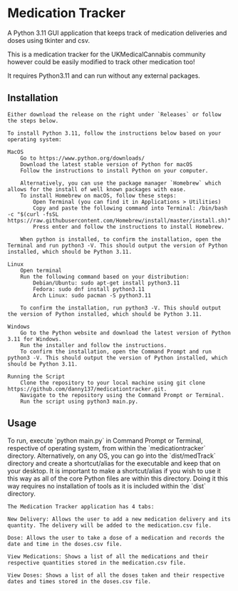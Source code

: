 <h1>Medication Tracker</h1>

A Python 3.11 GUI application that keeps track of medication deliveries and doses using tkinter and csv.

This is a medication tracker for the UKMedicalCannabis community however could be easily modified to track other medication too!

It requires Python3.11 and can run without any external packages.


<h2>Installation</h2>

	Either download the release on the right under `Releases` or follow the steps below.

	To install Python 3.11, follow the instructions below based on your operating system:

	MacOS
		Go to https://www.python.org/downloads/
		Download the latest stable version of Python for macOS
		Follow the instructions to install Python on your computer.

		Alternatively, you can use the package manager `Homebrew` which allows for the install of well known packages with ease.
		To install Homebrew on macOS, follow these steps:
			Open Terminal (you can find it in Applications > Utilities)
			Copy and paste the following command into Terminal: /bin/bash -c "$(curl -fsSL https://raw.githubusercontent.com/Homebrew/install/master/install.sh)"
			Press enter and follow the instructions to install Homebrew.
		
		When python is installed, to confirm the installation, open the Terminal and run python3 -V. This should output the version of Python installed, which should be Python 3.11.

	Linux
		Open terminal
		Run the following command based on your distribution:
			Debian/Ubuntu: sudo apt-get install python3.11
			Fedora: sudo dnf install python3.11
			Arch Linux: sudo pacman -S python3.11
			
		To confirm the installation, run python3 -V. This should output the version of Python installed, which should be Python 3.11.

	Windows
		Go to the Python website and download the latest version of Python 3.11 for Windows.
		Run the installer and follow the instructions.
		To confirm the installation, open the Command Prompt and run python3 -V. This should output the version of Python installed, which should be Python 3.11.

	Running the Script
		Clone the repository to your local machine using git clone https://github.com/danny137/medicationtracker.git.
		Navigate to the repository using the Command Prompt or Terminal.
		Run the script using python3 main.py.

<h2>Usage</h2>
	To run, execute `python main.py` in Command Prompt or Terminal, respective of operating system, from within the `medicationtracker` directory. Alternatively, on any OS, you can go into the `dist/medTrack` directory and create a shortcut/alias for the executable and keep that on your desktop. It is important to make a shortcut/alias if you wish to use it this way as all of the core Python files are within this directory. Doing it this way requires no installation of tools as it is included within the `dist` directory.
	
	The Medication Tracker application has 4 tabs:
	
	New Delivery: Allows the user to add a new medication delivery and its quantity. The delivery will be added to the medication.csv file.
	
	Dose: Allows the user to take a dose of a medication and records the date and time in the doses.csv file.
	
	View Medications: Shows a list of all the medications and their respective quantities stored in the medication.csv file.
	
	View Doses: Shows a list of all the doses taken and their respective dates and times stored in the doses.csv file.
	
